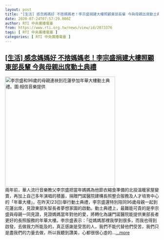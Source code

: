 ```yaml
---
layout: post
title: "[生活] 感念媽媽好 不捨媽媽老！李宗盛捐建大樓照顧東部長輩 今與母親出席動土典禮"
date: 2020-07-24T07:57:29.000Z
author: RTI 中央廣播電臺
from: https://www.rti.org.tw/news/view/id/2073376
tags: [ RTI 中央廣播電臺 ]
categories: [ RTI 中央廣播電臺 ]
---
```

<!--1595577449000-->
[[生活] 感念媽媽好 不捨媽媽老！李宗盛捐建大樓照顧東部長輩 今與母親出席動土典禮](https://www.rti.org.tw/news/view/id/2073376)
------

<div>
<img src="https://static.rti.org.tw/assets/thumbnails/2020/07/24/51a3e1dde7cbca27696d72d0a745170c.jpg" width="360" alt="李宗盛和96歲的母親連袂到花蓮參加年華大樓動土典禮。圖:相信音樂提供" title="李宗盛和96歲的母親連袂到花蓮參加年華大樓動土典禮。圖:相信音樂提供"><br>兩年前，華人流行音樂教父李宗盛把當年媽媽為他節衣縮食準備的北投溫暖家屋變賣，再加上自己多年演唱的積蓄，捐贈門諾醫院建構長照整合服務及人才培育中心的「年華大樓」，在昨天(23日)舉行動土典禮，李宗盛還特別陪同96歲母親一起到花蓮出席，見證東部失智長者夢想家園的啟動。動土典禮上，最難能可貴的是李宗盛與母親一同見證，見證媽媽當年對他的愛，將轉化為讓門諾醫院能提供東部長者更好的長照服務的年華大樓。李宗盛表示：「從媽媽那裡我學到很多，而我也得到啟發，去做我力所能及的，真正感謝是受苦的人，我們不能代替他們受苦，我們只是盡我們的力量去做，所以我聽到讚美，心都很很心虛的...<a target="_blank" href="https://www.rti.org.tw/news/view/id/2073376">...more</a>
</div>
